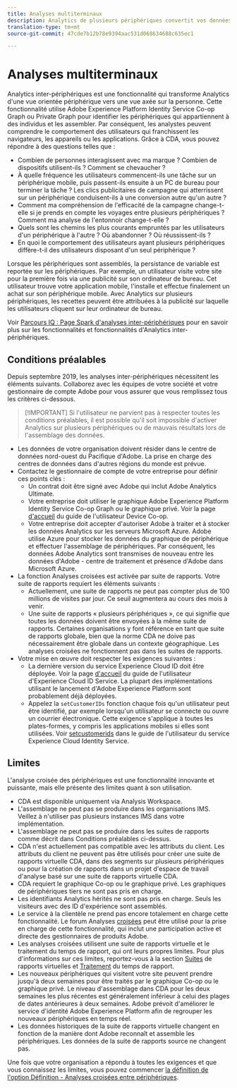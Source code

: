 ```yaml
---
title: Analyses multiterminaux
description: Analytics de plusieurs périphériques convertit vos données de manière à cibler les personnes en assemblant les données de périphériques.
translation-type: tm+mt
source-git-commit: 47cde7b12b78e9394aac531d068634688c635ec1

---
```



# Analyses multiterminaux

Analytics inter-périphériques est une fonctionnalité qui transforme Analytics d'une vue orientée périphérique vers une vue axée sur la personne. Cette fonctionnalité utilise Adobe Experience Platform Identity Service Co-op Graph ou Private Graph pour identifier les périphériques qui appartiennent à des individus et les assembler. Par conséquent, les analystes peuvent comprendre le comportement des utilisateurs qui franchissent les navigateurs, les appareils ou les applications. Grâce à CDA, vous pouvez répondre à des questions telles que :

* Combien de personnes interagissent avec ma marque ? Combien de dispositifs utilisent-ils ? Comment se chevaucher ?
* À quelle fréquence les utilisateurs commencent-ils une tâche sur un périphérique mobile, puis passent-ils ensuite à un PC de bureau pour terminer la tâche ? Les clics publicitaires de campagne qui atterrissent sur un périphérique conduisent-ils à une conversion autre qu'un autre ?
* Comment ma compréhension de l'efficacité de la campagne change-t-elle si je prends en compte les voyages entre plusieurs périphériques ? Comment ma analyse de l'entonnoir change-t-elle ?
* Quels sont les chemins les plus courants empruntés par les utilisateurs d'un périphérique à l'autre ? Où abandonner ? Où réussissent-ils ?
* En quoi le comportement des utilisateurs ayant plusieurs périphériques diffère-t-il des utilisateurs disposant d'un seul périphérique ?

Lorsque les périphériques sont assemblés, la persistance de variable est reportée sur les périphériques. Par exemple, un utilisateur visite votre site pour la première fois via une publicité sur son ordinateur de bureau. Cet utilisateur trouve votre application mobile, l'installe et effectue finalement un achat sur son périphérique mobile. Avec Analytics sur plusieurs périphériques, les recettes peuvent être attribuées à la publicité sur laquelle les utilisateurs cliquent sur leur ordinateur de bureau.

Voir [Parcours IQ : Page Spark d'analyses inter-périphériques](http://adobe.ly/aacda) pour en savoir plus sur les fonctionnalités et fonctionnalités d'Analytics inter-périphériques.

## Conditions préalables

Depuis septembre 2019, les analyses inter-périphériques nécessitent les éléments suivants. Collaborez avec les équipes de votre société et votre gestionnaire de compte Adobe pour vous assurer que vous remplissez tous les critères ci-dessous.

> [!IMPORTANT] Si l'utilisateur ne parvient pas à respecter toutes les conditions préalables, il est possible qu'il soit impossible d'activer Analytics sur plusieurs périphériques ou de mauvais résultats lors de l'assemblage des données.

* Les données de votre organisation doivent résider dans le centre de données nord-ouest du Pacifique d'Adobe. La prise en charge des centres de données dans d'autres régions du monde est prévue.
* Contactez le gestionnaire de compte de votre entreprise pour définir ces points clés :
   * Un contrat doit être signé avec Adobe qui inclut Adobe Analytics Ultimate.
   * Votre entreprise doit utiliser le graphique Adobe Experience Platform Identity Service Co-op Graph ou le graphique privé. Voir la page [d'accueil](https://docs.adobe.com/content/help/en/device-co-op/using/home.html) du guide de l'utilisateur Device Co-op.
   * Votre entreprise doit accepter d'autoriser Adobe à traiter et à stocker les données Analytics sur les serveurs Microsoft Azure. Adobe utilise Azure pour stocker les données du graphique de périphérique et effectuer l'assemblage de périphériques. Par conséquent, les données Adobe Analytics sont transmises de nouveau entre les données d'Adobe - centre de traitement et présence d'Adobe dans Microsoft Azure.
* La fonction Analyses croisées est activée par suite de rapports. Votre suite de rapports requiert les éléments suivants :
   * Actuellement, une suite de rapports ne peut pas compter plus de 100 millions de visites par jour. Ce seuil augmentera au cours des mois à venir.
   * Une suite de rapports « plusieurs périphériques », ce qui signifie que toutes les données doivent être envoyées à la même suite de rapports. Certaines organisations y font référence en tant que suite de rapports globale, bien que la norme CDA ne doive pas nécessairement être globale dans un contexte géographique. Les analyses croisées ne fonctionnent pas dans les suites de rapports.
* Votre mise en œuvre doit respecter les exigences suivantes :
   * La dernière version du service Experience Cloud ID doit être déployée. Voir la page [d'accueil](https://docs.adobe.com/content/help/en/id-service/using/home.html) du guide de l'utilisateur d'Experience Cloud ID Service. La plupart des implémentations utilisant le lancement d'Adobe Experience Platform sont probablement déjà déployées.
   * Appelez la `setCustomerIDs` fonction chaque fois qu'un utilisateur peut être identifié, par exemple lorsqu'un utilisateur se connecte ou ouvre un courrier électronique. Cette exigence s'applique à toutes les plates-formes, y compris les applications mobiles si elles sont utilisées. Voir [setcustomerids](https://docs.adobe.com/content/help/en/id-service/using/id-service-api/methods/setcustomerids.html) dans le guide de l'utilisateur du service Experience Cloud Identity Service.

## Limites

L'analyse croisée des périphériques est une fonctionnalité innovante et puissante, mais elle présente des limites quant à son utilisation.

* CDA est disponible uniquement via Analysis Workspace.
* L'assemblage ne peut pas se produire dans les organisations IMS. Veillez à n'utiliser pas plusieurs instances IMS dans votre implémentation.
* L'assemblage ne peut pas se produire dans les suites de rapports comme décrit dans Conditions préalables ci-dessus.
* CDA n'est actuellement pas compatible avec les attributs du client. Les attributs du client ne peuvent pas être utilisés pour créer une suite de rapports virtuelle CDA, dans des segments sur plusieurs périphériques ou pour la création de rapports dans un projet d'espace de travail d'analyse basé sur une suite de rapports virtuelle CDA.
* CDA requiert le graphique Co-op ou le graphique privé. Les graphiques de périphériques tiers ne sont pas pris en charge.
* Les identifiants Analytics hérités ne sont pas pris en charge. Seuls les visiteurs avec des ID d'expérience sont assemblés.
* Le service à la clientèle ne prend pas encore totalement en charge cette fonctionnalité. Le forum Analyses [croisées](https://forums.adobe.com/community/experience-cloud/analytics-cloud/analytics/cross-device-analytics/overview) peut être utilisé pour la prise en charge de cette fonctionnalité, qui inclut une participation active et directe des gestionnaires de produits Adobe.
* Les analyses croisées utilisent une suite de rapports virtuelle et le traitement du temps de rapport, qui ont leurs propres limites. Pour plus d'informations sur ces limites, reportez-vous à la section [Suites](../vrs/vrs-about.md) de rapports virtuelles et [Traitement](../vrs/vrs-report-time-processing.md) du temps de rapport.
* Les nouveaux périphériques qui visitent votre site peuvent prendre jusqu'à deux semaines pour être traités par le graphique Co-op ou le graphique privé. Le niveau d'assemblage dans CDA pour les deux semaines les plus récentes est généralement inférieur à celui des plages de dates antérieures à deux semaines. Adobe prévoit d'améliorer le service d'identité Adobe Experience Platform afin de regrouper les nouveaux périphériques en temps réel.
* Les données historiques de la suite de rapports virtuelle changent en fonction de la manière dont Adobe reconnaît et assemble les périphériques. Les données de la suite de rapports source ne changent pas.

Une fois que votre organisation a répondu à toutes les exigences et que vous connaissez les limites, vous pouvez commencer [la définition de l'option Définition - Analyses croisées entre périphériques](cda-setup.md).
